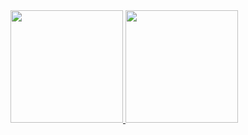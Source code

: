 <a href="https://github.com/oscar3x39">
  <img height="180" src="https://github-readme-stats.vercel.app/api?username=oscar3x39&show_icons=true&theme=&count_private=true" />
  <img height="180" src="https://github-readme-stats.vercel.app/api/top-langs/?username=oscar3x39&theme=&layout=compact" />
</a>
<br/>
